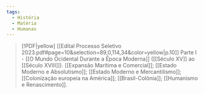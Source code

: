 ```yaml
---
tags:
  - História
  - Matéria
  - Humanas
---
```


> [!PDF|yellow] [[Edital Processo Seletivo 2023.pdf#page=10&selection=89,0,114,34&color=yellow|p.10]] Parte I - [[O Mundo Ocidental Durante a Época Moderna]] ([[Século XV]] ao [[Século XVIII]]).
> [[Expansão Marítima e Comercial]]; [[Estado Moderno e Absolutismo]]; [[Estado Moderno e Mercantilismo]]; [[Colonização europeia na América]]; [[Brasil-Colônia]]; [[Humanismo e Renascimento]].